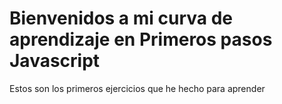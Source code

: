 # Bienvenidos a mi curva de aprendizaje en Primeros pasos Javascript
Estos son los primeros ejercicios que he hecho para aprender

